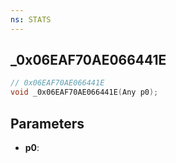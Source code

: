 ```yaml
---
ns: STATS
---
```

## _0x06EAF70AE066441E

```c
// 0x06EAF70AE066441E
void _0x06EAF70AE066441E(Any p0);
```


## Parameters
* **p0**: 

